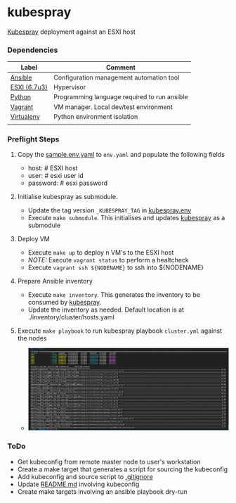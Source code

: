 # kubespray
[Kubespray](https://github.com/kubernetes-sigs/kubespray) deployment against an ESXI host

### Dependencies
| Label | Comment |
| - | - |
| [Ansible](https://docs.ansible.com/) | Configuration management automation tool|
| [ESXI (6.7u3)](https://my.vmware.com/en/group/vmware/evalcenter?p=free-esxi6) | Hypervisor |
| [Python](https://www.python.org/downloads/) | Programming language required to run ansible |
| [Vagrant](https://www.vagrantup.com/docs) | VM manager. Local dev/test environment |
| [Virtualenv](https://docs.python.org/3/tutorial/venv.html) | Python environment isolation |
|||

### Preflight Steps
1. Copy the [sample.env.yaml](./sample.env.yaml) to `env.yaml` and populate the following fields
    - host: # ESXI host
    - user: # esxi user id
    - password: # esxi password

2. Initialise kubespray as submodule.
    - Update the tag version `_KUBESPRAY_TAG` in [kubespray.env](./kubespray.env)
    - Execute `make submodule`. This initialises and updates [kubespray](https://github.com/kubernetes-sigs/kubespray) as a submodule

3. Deploy VM
    - Execute `make up` to deploy n VM's to the ESXI host
    - *NOTE:* Execute `vagrant status` to perform a healtcheck
    - Execute `vagrant ssh ${NODENAME}` to ssh into ${NODENAME}

4. Prepare Ansible inventory
    - Execute `make inventory`. This generates the inventory to be consumed by [kubespray](https://github.com/kubernetes-sigs/kubespray).
    - Update the inventory as needed. Default location is at ./inventory/cluster/hosts.yaml

4. Execute `make playbook` to run kubespray playbook `cluster.yml` against the nodes 
    - ![alt text](kubespray-7n.jpg "Kubespray 7 node cluster")

### ToDo
- Get kubeconfig from remote master node to user's workstation
- Create a make target that generates a script for sourcing the kubeconfig
- Add kubeconfig and source script to [.gitignore](./.gitignore)
- Update [README.md](./README.md) involving kubeconfig
- Create make targets involving an ansible playbook dry-run